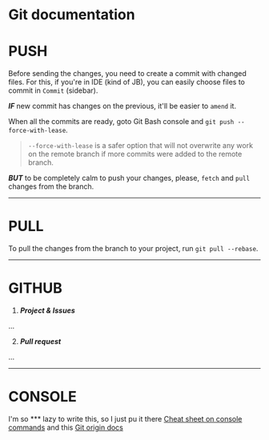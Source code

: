 # Git documentation
# PUSH
Before sending the changes, you need to create a commit with changed files.
For this, if you're in IDE (kind of JB), you can easily choose files to
commit in `Commit` (sidebar).

***IF*** new commit has changes on the previous, it'll be easier to `amend` it.

When all the commits are ready, goto Git Bash console and `git push --force-with-lease`.
> `--force-with-lease` is a safer option that will not overwrite 
> any work on the remote branch if more commits were added to the 
> remote branch.

***BUT*** to be completely calm to push your changes, please, 
`fetch` and `pull` changes from the branch.

---
# PULL
To pull the changes from the branch to your project, run `git pull --rebase`.


---
# GITHUB
1. ***Project & Issues***

...

2. ***Pull request***

...

---
# CONSOLE
I'm so *** lazy to write this, so I just pu it there [Cheat sheet on console commands](https://github.com/Oxana-S/Git-Help/blob/main/Шпаргалка%20по%20консольным%20командам%20Git.md) and this [Git origin docs](https://git-scm.com/docs)